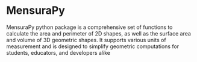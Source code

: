 # MensuraPy

MensuraPy python package is a comprehensive set of functions to calculate the area and perimeter of 2D shapes, as well as the surface area and volume of 3D geometric shapes. It supports various units of measurement and is designed to simplify geometric computations for students, educators, and developers alike
